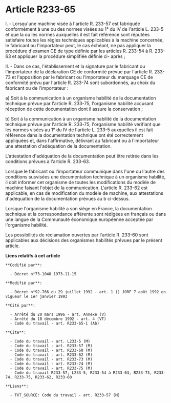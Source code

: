 # Article R233-65

I. - Lorsqu'une machine visée à l'article R. 233-57 est fabriquée conformément à une ou des normes visées au 1° du IV de
l'article L. 233-5 et que la ou les normes auxquelles il est fait référence sont réputées satisfaire toutes les règles
techniques applicables à la machine concernée, le fabricant ou l'importateur peut, le cas échéant, ne pas appliquer la
procédure d'examen CE de type définie par les articles R. 233-54 à R. 233-63 et appliquer la procédure simplifiée définie ci-
après ;

II. - Dans ce cas, l'établissement et la signature par le fabricant ou l'importateur de la déclaration CE de conformité
prévue par l'article R. 233-73 et l'apposition par le fabricant ou l'importateur du marquage CE de conformité prévu par
l'article R. 233-74 sont subordonnés, au choix du fabricant ou de l'importateur :

a) Soit à la communication à un organisme habilité de la documentation technique prévue par l'article R. 233-75, l'organisme
habilité accusant réception de cette documentation dont il assure la conservation ;

b) Soit à la communication à un organisme habilité de la documentation technique prévue par l'article R. 233-75, l'organisme
habilité vérifiant que les normes visées au 1° du IV de l'article L. 233-5 auxquelles il est fait référence dans la
documentation technique ont été correctement appliquées et, dans l'affirmative, délivrant au fabricant ou à l'importateur une
attestation d'adéquation de la documentation.

L'attestation d'adéquation de la documentation peut être retirée dans les conditions prévues à l'article R. 233-63.

Lorsque le fabricant ou l'importateur communique dans l'une ou l'autre des conditions susvisées une documentation technique à
un organisme habilité, il doit informer cet organisme de toutes les modifications du modèle de machine faisant l'objet de la
communication. L'article R. 233-62 est applicable, en cas de modification du modèle de machine, aux attestations d'adéquation
de la documentation prévues au b ci-dessus.

Lorsque l'organisme habilité a son siège en France, la documentation technique et la correspondance afférente sont rédigées
en français ou dans une langue de la Communauté économique européenne acceptée par l'organisme habilité.

Les possibilités de réclamation ouvertes par l'article R. 233-60 sont applicables aux décisions des organismes habilités
prévues par le présent article.

**Liens relatifs à cet article**

	**Codifié par**:

	  - Décret n°73-1048 1973-11-15

	**Modifié par**:

	  - Décret n°92-766 du 29 juillet 1992 - art. 1 () JORF 7 août 1992 en vigueur le 1er janvier 1993

	**Cité par**:

	  - Arrêté du 20 mars 1996 - art. Annexe (V)
	  - Arrêté du 18 décembre 1992 - art. 4 (VT)
	  - Code du travail - art. R233-65-1 (Ab)

	**Cite**:

	  - Code du travail - art. L233-5 (M)
	  - Code du travail - art. R233-57 (M)
	  - Code du travail - art. R233-60 (M)
	  - Code du travail - art. R233-62 (M)
	  - Code du travail - art. R233-73 (M)
	  - Code du travail - art. R233-74 (M)
	  - Code du travail - art. R233-75 (M)
	  - Code du travail R233-57, L233-5, R233-54 à R233-63, R233-73, R233-74, R233-75, R233-62, R233-60

	**Liens**:

	  - TXT_SOURCE: Code du travail - art. R233-57 (M)
